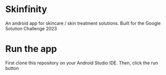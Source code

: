 # Skinfinity
An android app for skincare / skin treatment solutions. Built for the Google Solution Challenge 2023

# Run the app
First clone this repository on your Android Studio IDE. Then, click the run button
